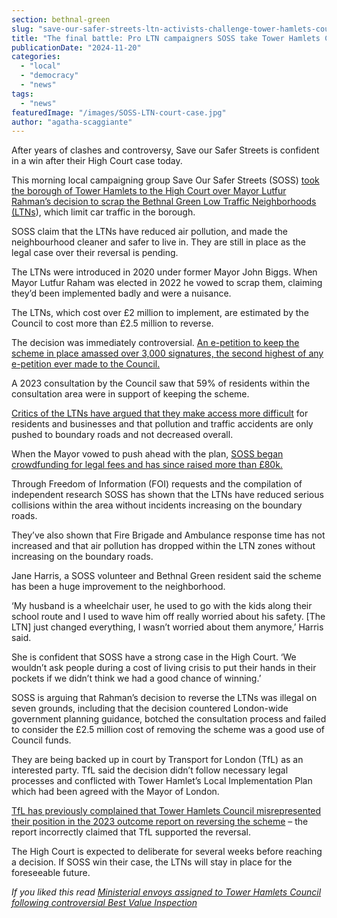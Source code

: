 ```yaml
---
section: bethnal-green
slug: "save-our-safer-streets-ltn-activists-challenge-tower-hamlets-council-in-high-court"
title: "The final battle: Pro LTN campaigners SOSS take Tower Hamlets Council to High Court"
publicationDate: "2024-11-20"
categories: 
  - "local"
  - "democracy"
  - "news"
tags: 
  - "news"
featuredImage: "/images/SOSS-LTN-court-case.jpg"
author: "agatha-scaggiante"
---
```


After years of clashes and controversy, Save our Safer Streets is confident in a win after their High Court case today.

This morning local campaigning group Save Our Safer Streets (SOSS) [took the borough of Tower Hamlets to the High Court over Mayor Lutfur Rahman’s decision to scrap the Bethnal Green Low Traffic Neighborhoods (LTNs](https://www.theguardian.com/uk-news/2024/nov/20/safety-activists-take-tower-hamlets-mayor-to-court-over-low-traffic-neighbourhoods-ltn-reversal)), which limit car traffic in the borough. 

SOSS claim that the LTNs have reduced air pollution, and made the neighbourhood cleaner and safer to live in. They are still in place as the legal case over their reversal is pending. 

The LTNs were introduced in 2020 under former Mayor John Biggs. When Mayor Lutfur Raham was elected in 2022 he vowed to scrap them, claiming they’d been implemented badly and were a nuisance. 

The LTNs, which cost over £2 million to implement, are estimated by the Council to cost more than £2.5 million to reverse. 

The decision was immediately controversial. [An e-petition to keep the scheme in place amassed over 3,000 signatures, the second highest of any e-petition ever made to the Council.](https://romanroadlondon.com/save-our-safer-streets-petition-rejected-tower-hamlets/) 

A 2023 consultation by the Council saw that 59% of residents within the consultation area were in support of keeping the scheme. 

[Critics of the LTNs have argued that they make access more difficult](https://romanroadlondon.com/liveable-streets-case-for-reversal-tower-hamlets/) for residents and businesses and that pollution and traffic accidents are only pushed to boundary roads and not decreased overall. 

When the Mayor vowed to push ahead with the plan, [SOSS began crowdfunding for legal fees and has since raised more than £80k.](https://romanroadlondon.com/low-traffic-neighbourhoods-tower-hamlets-lutfur-rahman-court-case/) 

Through Freedom of Information (FOI) requests and the compilation of independent research SOSS has shown that the LTNs have reduced serious collisions within the area without incidents increasing on the boundary roads. 

They’ve also shown that Fire Brigade and Ambulance response time has not increased and that air pollution has dropped within the LTN zones without increasing on the boundary roads. 

Jane Harris, a SOSS volunteer and Bethnal Green resident said the scheme has been a huge improvement to the neighborhood. 

‘My husband is a wheelchair user, he used to go with the kids along their school route and I used to wave him off really worried about his safety. \[The LTN\] just changed everything, I wasn’t worried about them anymore,’ Harris said.

She is confident that SOSS have a strong case in the High Court. ‘We wouldn’t ask people during a cost of living crisis to put their hands in their pockets if we didn’t think we had a good chance of winning.’ 

SOSS is arguing that Rahman’s decision to reverse the LTNs was illegal on seven grounds, including that the decision countered London-wide government planning guidance, botched the consultation process and failed to consider the £2.5 million cost of removing the scheme was a good use of Council funds. 

They are being backed up in court by Transport for London (TfL) as an interested party. TfL said the decision didn’t follow necessary legal processes and conflicted with Tower Hamlet’s Local Implementation Plan which had been agreed with the Mayor of London. 

[TfL has previously complained that Tower Hamlets Council misrepresented their position in the 2023 outcome report on reversing the scheme](https://romanroadlondon.com/tower-hamlets-council-misrepresent-tfl-position-liveable-streets-ltns/) – the report incorrectly claimed that TfL supported the reversal. 

The High Court is expected to deliberate for several weeks before reaching a decision. If SOSS win their case, the LTNs will stay in place for the foreseeable future. 

_If you liked this read [Ministerial envoys assigned to Tower Hamlets Council following controversial Best Value Inspection](https://whitechapellondon.co.uk/best-value-inspection-assigns-minister-envoy-lutfur-rahman-tower-hamlets/)_
